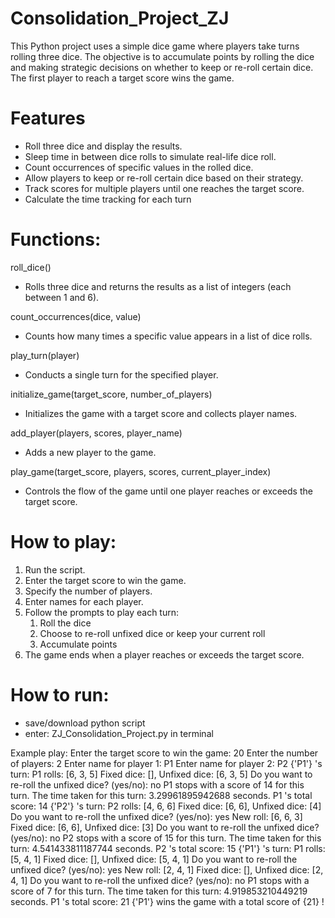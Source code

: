 # Consolidation_Project_ZJ
 
This Python project uses a simple dice game where players take turns rolling three dice. The objective is to accumulate points by rolling the dice and making strategic decisions on whether to keep or re-roll certain dice. The first player to reach a target score wins the game.

# Features
- Roll three dice and display the results.
- Sleep time in between dice rolls to simulate real-life dice roll.
- Count occurrences of specific values in the rolled dice.
- Allow players to keep or re-roll certain dice based on their strategy.
- Track scores for multiple players until one reaches the target score.
- Calculate the time tracking for each turn


# Functions: 
roll_dice()
- Rolls three dice and returns the results as a list of integers (each between 1 and 6).

count_occurrences(dice, value)
- Counts how many times a specific value appears in a list of dice rolls.

play_turn(player)
- Conducts a single turn for the specified player.

initialize_game(target_score, number_of_players)
- Initializes the game with a target score and collects player names.

add_player(players, scores, player_name)
- Adds a new player to the game.

play_game(target_score, players, scores, current_player_index)
- Controls the flow of the game until one player reaches or exceeds the target score.


# How to play:
1. Run the script.
2. Enter the target score to win the game.
3. Specify the number of players.
4. Enter names for each player.
5. Follow the prompts to play each turn:
    1. Roll the dice
    2. Choose to re-roll unfixed dice or keep your current roll
    3. Accumulate points
6. The game ends when a player reaches or exceeds the target score.

# How to run:
- save/download python script
- enter: ZJ_Consolidation_Project.py in terminal

Example play:
Enter the target score to win the game: 20
Enter the number of players: 2
Enter name for player 1: P1
Enter name for player 2: P2
{'P1'} 's turn:
P1 rolls: [6, 3, 5]
Fixed dice: [], Unfixed dice: [6, 3, 5]
Do you want to re-roll the unfixed dice? (yes/no): no
P1 stops with a score of 14 for this turn.
The time taken for this turn: 3.29961895942688 seconds.
P1 's total score: 14
{'P2'} 's turn:
P2 rolls: [4, 6, 6]
Fixed dice: [6, 6], Unfixed dice: [4]
Do you want to re-roll the unfixed dice? (yes/no): yes
New roll: [6, 6, 3]
Fixed dice: [6, 6], Unfixed dice: [3]
Do you want to re-roll the unfixed dice? (yes/no): no
P2 stops with a score of 15 for this turn.
The time taken for this turn: 4.541433811187744 seconds.
P2 's total score: 15
{'P1'} 's turn:
P1 rolls: [5, 4, 1]
Fixed dice: [], Unfixed dice: [5, 4, 1]
Do you want to re-roll the unfixed dice? (yes/no): yes
New roll: [2, 4, 1]
Fixed dice: [], Unfixed dice: [2, 4, 1]
Do you want to re-roll the unfixed dice? (yes/no): no
P1 stops with a score of 7 for this turn.
The time taken for this turn: 4.919853210449219 seconds.
P1 's total score: 21
{'P1'} wins the game with a total score of {21} !

